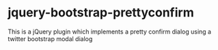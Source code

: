 jquery-bootstrap-prettyconfirm
==============================

This is a jQuery plugin which implements a pretty confirm dialog using a twitter bootstrap modal dialog
